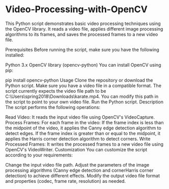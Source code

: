 # Video-Processing-with-OpenCV
This Python script demonstrates basic video processing techniques using the OpenCV library. It reads a video file, applies different image processing algorithms to its frames, and saves the processed frames to a new video file.

Prerequisites
Before running the script, make sure you have the following installed:

Python 3.x
OpenCV library (opencv-python)
You can install OpenCV using pip:


pip install opencv-python
Usage
Clone the repository or download the Python script.
Make sure you have a video file in a compatible format. The script currently expects the video file path to be C:\\Users\\spring2018\\Downloads\\karate.mp4. You can modify this path in the script to point to your own video file.
Run the Python script.
Description
The script performs the following operations:

Read Video: It reads the input video file using OpenCV's VideoCapture.
Process Frames: For each frame in the video:
If the frame index is less than the midpoint of the video, it applies the Canny edge detection algorithm to detect edges.
If the frame index is greater than or equal to the midpoint, it applies the Harris corner detection algorithm to detect corners.
Write Processed Frames: It writes the processed frames to a new video file using OpenCV's VideoWriter.
Customization
You can customize the script according to your requirements:

Change the input video file path.
Adjust the parameters of the image processing algorithms (Canny edge detection and cornerHarris corner detection) to achieve different effects.
Modify the output video file format and properties (codec, frame rate, resolution) as needed.
